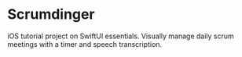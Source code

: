 # Scrumdinger
iOS tutorial project on SwiftUI essentials. Visually manage daily scrum meetings with a timer and speech transcription.
